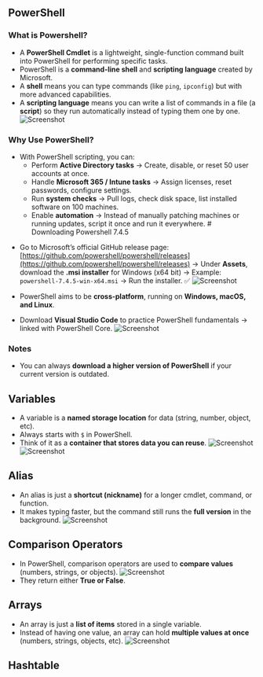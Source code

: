 ## PowerShell

### What is Powershell?
- A **PowerShell Cmdlet** is a lightweight, single-function command built into PowerShell for performing specific tasks.
- PowerShell is a **command-line shell** and **scripting language** created by Microsoft.
- A **shell** means you can type commands (like `ping`, `ipconfig`) but with more advanced capabilities.
- A **scripting language** means you can write a list of commands in a file (a **script**) so they run automatically instead of typing them one by one. 
![Screenshot](images/Powershell1.jpg)
### Why Use PowerShell?
- With PowerShell scripting, you can:
  - Perform **Active Directory tasks** → Create, disable, or reset 50 user accounts at once.
  - Handle **Microsoft 365 / Intune tasks** → Assign licenses, reset passwords, configure settings.
  - Run **system checks** → Pull logs, check disk space, list installed software on 100 machines.
  - Enable **automation** → Instead of manually patching machines or running updates, script it once and run it everywhere. # Downloading Powershell 7.4.5

* Go to Microsoft’s official GitHub release page:  
  [https://github.com/powershell/powershell/releases](https://github.com/powershell/powershell/releases)
  → Under **Assets**, download the **.msi installer** for Windows (x64 bit)
  → Example: `powershell-7.4.5-win-x64.msi`
  → Run the installer. ✅
![Screenshot](images/Powershell2.jpg)
* PowerShell aims to be **cross-platform**, running on **Windows, macOS, and Linux**.

* Download **Visual Studio Code** to practice PowerShell fundamentals → linked with PowerShell Core.
![Screenshot](images/Powershell3.jpg)

### Notes
- You can always **download a higher version of PowerShell** if your current version is outdated.

## Variables
* A variable is a **named storage location** for data (string, number, object, etc).
* Always starts with `$` in PowerShell.
* Think of it as a **container that stores data you can reuse**.
![Screenshot](images/Powershell4.jpg)
![Screenshot](images/Powershell5.jpg)
## Alias
* An alias is just a **shortcut (nickname)** for a longer cmdlet, command, or function.
* It makes typing faster, but the command still runs the **full version** in the background.
![Screenshot](images/Powershell6.jpg)  
## Comparison Operators
* In PowerShell, comparison operators are used to **compare values** (numbers, strings, or objects).
![Screenshot](images/Powershell7.jpg)
* They return either **True or False**.
## Arrays
* An array is just a **list of items** stored in a single variable.
* Instead of having one value, an array can hold **multiple values at once** (numbers, strings, objects, etc).
![Screenshot](images/Powershell8.jpg)  
## Hashtable
